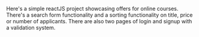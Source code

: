 Here's a simple reactJS project showcasing offers for online courses.
There's a search form functionality and a sorting functionality on title, price or number of applicants.
There are also two pages of login and signup with a validation system.
